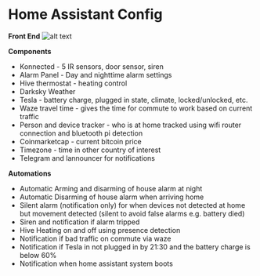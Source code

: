 # **Home Assistant Config**

**Front End**
![alt text](https://github.com/josephsteele/home-assistant-config/blob/master/Front%20End%20Snapshot.PNG)

**Components**  
* Konnected - 5 IR sensors, door sensor, siren  
* Alarm Panel - Day and nighttime alarm settings  
* Hive thermostat - heating control  
* Darksky Weather  
* Tesla - battery charge, plugged in state, climate, locked/unlocked, etc.  
* Waze travel time - gives the time for commute to work based on current traffic  
* Person and device tracker - who is at home tracked using wifi router connection and bluetooth pi detection 
* Coinmarketcap - current bitcoin price  
* Timezone - time in other country of interest 
* Telegram and lannouncer for notifications

**Automations**
* Automatic Arming and disarming of house alarm at night  
* Automatic Disarming of house alarm when arriving home
* Silent alarm (notification only) for when devices not detected at home but movement detected (silent to avoid false alarms e.g. battery died)
* Siren and notification if alarm tripped  
* Hive Heating on and off using presence detection  
* Notification if bad traffic on commute via waze    
* Notification if Tesla in not plugged in by 21:30 and the battery charge is below 60% 
* Notification when home assistant system boots


